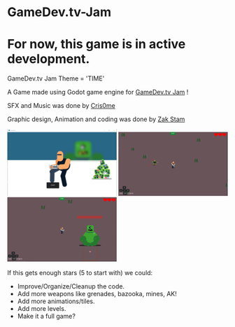 # GameDev.tv-Jam
# For now, this game is in active development.

GameDev.tv Jam Theme = 'TIME'

A Game made using Godot game engine for [GameDev.tv Jam](https://itch.io/jam/gamedevtv-community-jam) !

SFX and Music was done by [Cris0me](https://github.com/Cris0me)

Graphic design, Animation and coding was done by [Zak Stam](https://github.com/zaksnet)


<img src="https://github.com/zaksnet/GameDev.tv-Jam/blob/master/Assets/Screenshots/Zombies-intro.png" width="250"> <img src="https://github.com/zaksnet/GameDev.tv-Jam/blob/master/Assets/Screenshots/gameplay-1.png" width="250"> <img src="https://github.com/zaksnet/GameDev.tv-Jam/blob/master/Assets/Screenshots/Boss.png" width="250">


If this gets enough stars (5 to start with) we could:

- Improve/Organize/Cleanup the code.
- Add more weapons like grenades, bazooka, mines, AK!
- Add more animations/tiles.
- Add more levels.
- Make it a full game?

